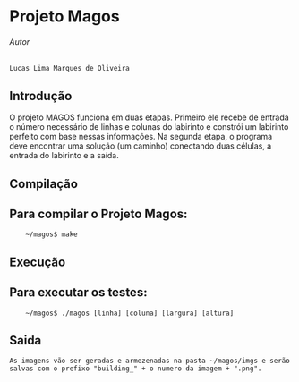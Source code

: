 # Projeto Magos

###### Autor
```
Lucas Lima Marques de Oliveira
```

## Introdução

O projeto MAGOS funciona em duas etapas. Primeiro ele recebe de entrada o número necessário de linhas e colunas do labirinto e constrói um labirinto perfeito com base nessas informações. Na segunda etapa, o programa deve encontrar uma solução (um caminho) conectando duas células, a entrada do labirinto e a saída.

## Compilação

Para compilar o Projeto Magos:
---------------------------------------------------
```
	~/magos$ make
```

## Execução

Para executar os testes:
---------------------------------------------------
```
	~/magos$ ./magos [linha] [coluna] [largura] [altura]
```
## Saida

	As imagens vão ser geradas e armezenadas na pasta ~/magos/imgs e serão salvas com o prefixo "building_" + o numero da imagem + ".png".
